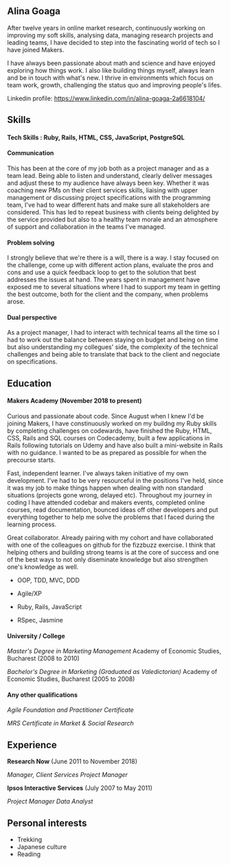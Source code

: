 ## Alina Goaga

After twelve years in online market research, continuously working on improving my soft skills, analysing data, managing research projects and leading teams, I have decided to step into the fascinating world of tech so I have joined Makers.

I have always been passionate about math and science and have enjoyed exploring how things work. I also like building things myself, always learn and be in touch with what's new. I thrive in environments which focus on team work, growth, challenging the status quo and improving people's lifes. 

Linkedin profile: https://www.linkedin.com/in/alina-goaga-2a6618104/

## Skills

#### Tech Skills : Ruby, Rails, HTML, CSS, JavaScript, PostgreSQL

#### Communication

This has been at the core of my job both as a project manager and as a team lead. Being able to listen and understand, clearly deliver messages and adjust these to my audience have always been key. Whether it was coaching new PMs on their client services skills, liaising with upper management or discussing project specifications with the programming team, I've had to wear different hats and make sure all stakeholders are considered. This has led to repeat business with clients being delighted by the service provided but also to a healthy team morale and an atmosphere of support and collaboration in the teams I've managed.

#### Problem solving

I strongly believe that we're there is a will, there is a way. I stay focused on the challenge, come up with different action plans, evaluate the pros and cons and use a quick feedback loop to get to the solution that best addresses the issues at hand. The years spent in management have exposed me to several situations where I had to support my team in getting the best outcome, both for the client and the company, when problems arose.

#### Dual perspective

As a project manager, I had to interact with technical teams all the time so I had to work out the balance between staying on budget and being on time but also understanding my collegues' side, the complexity of the technical challenges and being able to translate that back to the client and negociate on specifications.

## Education

#### Makers Academy (November 2018 to present)

Curious and passionate about code. Since August when I knew I'd be joining Makers, I have constinuously worked on my buildng my Ruby skills by completing challenges on codewards, have finished the Ruby, HTML, CSS, Rails and SQL courses on Codecademy, built a few applications in Rails following tutorials on Udemy and have also built a mini-website in Rails with no guidance. I wanted to be as prepared as possible for when the precourse starts.

Fast, independent learner. I've always taken initiative of my own development. I've had to be very resourceful in the positions I've held, since it was my job to make things happen when dealing with non standard situations (projects gone wrong, delayed etc). Throughout my journey in coding I have attended codebar and makers events, completed online courses, read documentation, bounced ideas off other developers and put everything together to help me solve the problems that I faced during the learning process.

Great collaborator. Already pairing with my cohort and have collaborated with one of the colleagues on github for the fizzbuzz exercise. I think that helping others and building strong teams is at the core of success and one of the best ways to not only diseminate knowledge but also strengthen one's knowledge as well.

- OOP, TDD, MVC, DDD

- Agile/XP

- Ruby, Rails, JavaScript

- RSpec, Jasmine

#### University / College 

*Master's Degree in Marketing Management* 
Academy of Economic Studies, Bucharest (2008 to 2010) 

*Bachelor's Degree in Marketing (Graduated as Valedictorian)*
Academy of Economic Studies, Bucharest (2005 to 2008) 

#### Any other qualifications

*Agile Foundation and Practitioner Certificate*

*MRS Certificate in Market & Social Research*

## Experience

**Research Now** (June 2011 to November 2018)    

*Manager, Client Services*
*Project Manager*

**Ipsos Interactive Services** (July 2007 to May 2011)

*Project Manager*
*Data Analyst*

## Personal interests

- Trekking 
- Japanese culture
- Reading 
